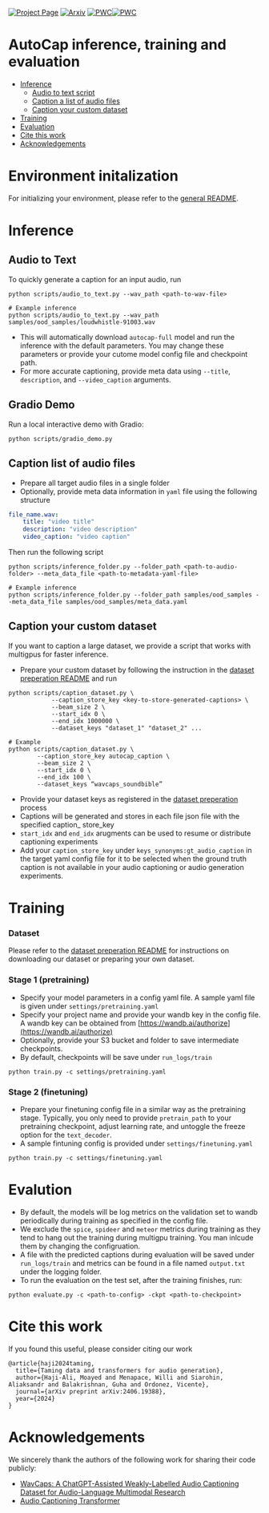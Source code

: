 
[![Project Page](https://img.shields.io/badge/Project-Page-green.svg)](https://snap-research.github.io/GenAU) [![Arxiv](https://img.shields.io/badge/arxiv-2406.19388-b31b1b)](https://arxiv.org/abs/2406.19388) [![PWC](https://img.shields.io/endpoint.svg?url=https://paperswithcode.com/badge/taming-data-and-transformers-for-audio-1/audio-captioning-on-audiocaps)](https://paperswithcode.com/sota/audio-captioning-on-audiocaps?p=taming-data-and-transformers-for-audio-1)[![PWC](https://img.shields.io/endpoint.svg?url=https://paperswithcode.com/badge/taming-data-and-transformers-for-audio-1/audio-generation-on-audiocaps)](https://paperswithcode.com/sota/audio-generation-on-audiocaps?p=taming-data-and-transformers-for-audio-1)


# AutoCap inference, training and evaluation
- [Inference](#inference)
    * [Audio to text script](#audio-to-text)
    <!-- * [Gradio demo](#gradio-demo) -->
    * [Caption a list of audio files](#caption-list-of-audio-files)
    * [Caption your custom dataset](#caption-a-dataset)
- [Training](#training)
- [Evaluation](#evaluation)
- [Cite this work](#cite-this-work)
- [Acknowledgements](#acknowledgements)

# Environment initalization
For initializing your environment, please refer to the [general README](../README.md).

# Inference

## Audio to Text
To quickly generate a caption for an input audio, run
```shell
python scripts/audio_to_text.py --wav_path <path-to-wav-file>

# Example inference
python scripts/audio_to_text.py --wav_path samples/ood_samples/loudwhistle-91003.wav
```
- This will automatically download `autocap-full` model and run the inference with the default parameters. You may change these parameters or provide your cutome model config file and checkpoint path.
- For more accurate captioning, provide meta data using `--title`, `description`, and `--video_caption` arguments.


## Gradio Demo
Run a local interactive demo with Gradio:
```shell
python scripts/gradio_demo.py
```

## Caption list of audio files
- Prepare all target audio files in a single folder
- Optionally, provide meta data information in `yaml` file using the following structure
```yaml
file_name.wav: 
    title: "video title"
    description: "video description"
    video_caption: "video caption"
```

Then run the following script
```shell
python scripts/inference_folder.py --folder_path <path-to-audio-folder> --meta_data_file <path-to-metadata-yaml-file>

# Example inference
python scripts/inference_folder.py --folder_path samples/ood_samples --meta_data_file samples/ood_samples/meta_data.yaml
```

## Caption your custom dataset

If you want to caption a large dataset, we provide a script that works with multigpus for faster inference.
- Prepare your custom dataset by following the instruction in the [dataset preperation README](../dataset_preperation/README.md) and run

```shell
python scripts/caption_dataset.py \
            --caption_store_key <key-to-store-generated-captions> \
            --beam_size 2 \
            --start_idx 0 \
            --end_idx 1000000 \
            --dataset_keys "dataset_1" "dataset_2" ...

# Example
python scripts/caption_dataset.py \
        --caption_store_key autocap_caption \
        --beam_size 2 \
        --start_idx 0 \
        --end_idx 100 \
        --dataset_keys “wavcaps_soundbible”
```
- Provide your dataset keys as registered in the [dataset preperation](../dataset_preperation/README.md) process
- Captions will be generated and stores in each file json file with the specified caption_ store_key
- `start_idx` and `end_idx` arugments can be used to resume or distribute captioning experiments
- Add your `caption_store_key` under `keys_synonyms:gt_audio_caption` in the target yaml config file for it to be selected when the ground truth caption is not available in your audio captioning or audio generation experiments.


# Training
### Dataset
Please refer to the [dataset preperation README](../dataset_preperation/README.md) for instructions on downloading our dataset or preparing your own dataset.

### Stage 1 (pretraining)
- Specify your model parameters in a config yaml file. A sample yaml file is given under `settings/pretraining.yaml`
- Specify your project name and provide your wandb key in the config file. A wandb key can be obtained from [https://wandb.ai/authorize](https://wandb.ai/authorize)
- Optionally, provide your S3 bucket and folder to save intermediate checkpoints. 
- By default, checkpoints will be save under `run_logs/train`
```shell
python train.py -c settings/pretraining.yaml
```

### Stage 2 (finetuning)
- Prepare your finetuning config file in a similar way as the pretraining stage. Typically, you only need to provide `pretrain_path` to your pretraining checkpoint, adjust learning rate, and untoggle the freeze option for the `text_decoder`.
- A sample fintuning config is provided under `settings/finetuning.yaml`

```shell
python train.py -c settings/finetuning.yaml
```


# Evalution
- By default, the models will be log metrics on the validation set to wandb periodically during training as specified in the config file.
- We exclude the `spice`, `spideer` and `meteor` metrics during training as they tend to hang out the training during multigpu training. You man inlcude them by changing the configruation. 
- A file with the predicted captions during evaluation will be saved under `run_logs/train` and metrics can be found in a file named `output.txt` under the logging folder.
- To run the evaluation on the test set, after the training finishes, run:
```shell
python evaluate.py -c <path-to-config> -ckpt <path-to-checkpoint>
```

# Cite this work
If you found this useful, please consider citing our work

```
@article{haji2024taming,
  title={Taming data and transformers for audio generation},
  author={Haji-Ali, Moayed and Menapace, Willi and Siarohin, Aliaksandr and Balakrishnan, Guha and Ordonez, Vicente},
  journal={arXiv preprint arXiv:2406.19388},
  year={2024}
}
```

# Acknowledgements
We sincerely thank the authors of the following work for sharing their code publicly:
- [WavCaps: A ChatGPT-Assisted Weakly-Labelled Audio Captioning Dataset for Audio-Language Multimodal Research](https://github.com/XinhaoMei/WavCaps)
- [Audio Captioning Transformer](https://github.com/XinhaoMei/ACT/tree/main/coco_caption)